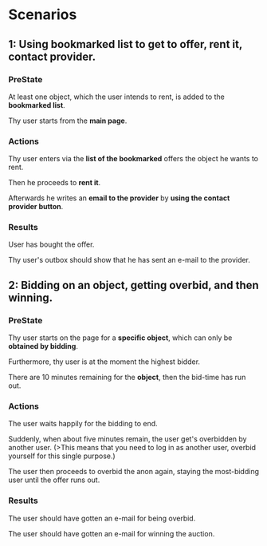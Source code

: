 # Scenarios

## 1: Using bookmarked list to get to offer, rent it, contact provider.

### PreState
At least one object, which the user intends to rent, is added to the **bookmarked list**.

Thy user starts from the **main page**.

### Actions
Thy user enters via the **list of the bookmarked** offers the object he wants to rent.

Then he proceeds to **rent it**.

Afterwards he writes an **email to the provider** by **using the contact provider button**.

### Results
User has bought the offer.

Thy user's outbox should show that he has sent an e-mail to the provider.

## 2: Bidding on an object, getting overbid, and then winning.

### PreState
Thy user starts on the page for a **specific object**, which can only be **obtained by bidding**.

Furthermore, thy user is at the moment the highest bidder.

There are 10 minutes remaining for the **object**, then the bid-time has run out.

### Actions
The user waits happily for the bidding to end.

Suddenly, when about five minutes remain, the user get's overbidden by another user.
(>This means that you need to log in as another user, overbid yourself for this single purpose.)

The user then proceeds to overbid the anon again, staying the most-bidding user until the offer runs out.

### Results
The user should have gotten an e-mail for being overbid.

The user should have gotten an e-mail for winning the auction.